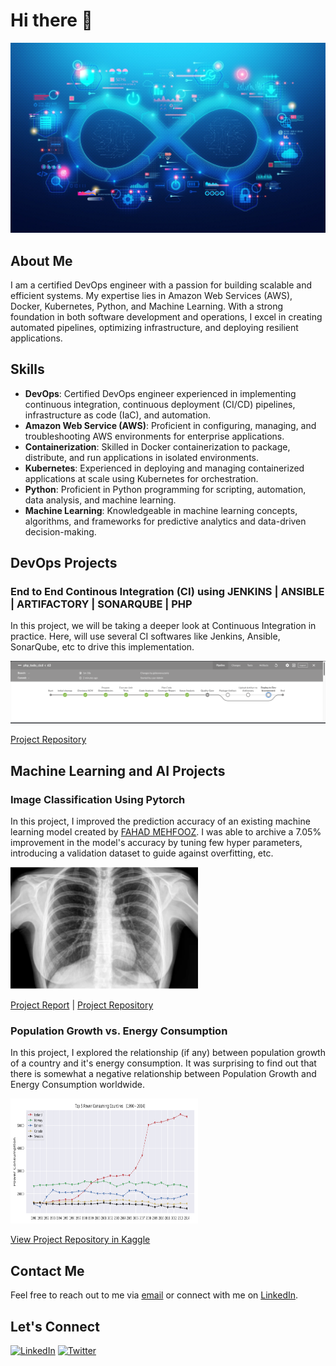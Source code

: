 # Hi there 👋

![alt text](resources/image.jpeg)

## About Me

I am a certified DevOps engineer with a passion for building scalable and efficient systems. My expertise lies in Amazon Web Services (AWS), Docker, Kubernetes, Python, and Machine Learning. With a strong foundation in both software development and operations, I excel in creating automated pipelines, optimizing infrastructure, and deploying resilient applications.

## Skills

- **DevOps**: Certified DevOps engineer experienced in implementing continuous integration, continuous deployment (CI/CD) pipelines, infrastructure as code (IaC), and automation.
- **Amazon Web Service (AWS)**: Proficient in configuring, managing, and troubleshooting AWS environments for enterprise applications.
- **Containerization**: Skilled in Docker containerization to package, distribute, and run applications in isolated environments.
- **Kubernetes**: Experienced in deploying and managing containerized applications at scale using Kubernetes for orchestration.
- **Python**: Proficient in Python programming for scripting, automation, data analysis, and machine learning.
- **Machine Learning**: Knowledgeable in machine learning concepts, algorithms, and frameworks for predictive analytics and data-driven decision-making.

## DevOps Projects

### End to End Continous Integration (CI) using JENKINS | ANSIBLE | ARTIFACTORY | SONARQUBE | PHP

In this project, we will be taking a deeper look at Continuous Integration in practice. Here, will use several CI softwares like Jenkins, Ansible, SonarQube, etc to drive this implementation.

<img src="resources/cicd_project.png" alt="Project Image" width="550">

[Project Repository](https://github.com/iamYole/DIO-DevOps-Projects/blob/main/Project%2018%20-%20End%20to%20End%20Continous%20Intergration%20Project/README.md)

<!-- ### Project Name 2

Brief description of the project.

![Project 2 Image](https://project-2-image-url.com)

[Project 2 Repository](https://github.com/yourusername/project-2) -->

## Machine Learning and AI Projects

### Image Classification Using Pytorch

In this project, I improved the prediction accuracy of an existing machine learning model created by [FAHAD MEHFOOZ](https://www.kaggle.com/code/fahadmehfoooz/pneumonia-classification-using-pytorch/notebook). I was able to archive a 7.05% improvement in the model's accuracy by tuning few hyper parameters, introducing a validation dataset to guide against overfitting, etc.

<img src="resources/chest_xray.png" alt="Project Image" width="300"/>

[Project Report](https://github.com/iamYole/iamyole.github.io/blob/main/documents/Poster.pdf) |
[Project Repository](https://github.com/yourusername/project-1)

### Population Growth vs. Energy Consumption

In this project, I explored the relationship (if any) between population growth of a country and it's energy consumption. It was surprising to find out that there is somewhat a negative relationship between Population Growth and Energy Consumption worldwide.

<img src="resources/energy_consumption.png" alt="Project Image" width="300" height="200">

[View Project Repository in Kaggle](https://www.kaggle.com/code/gideonovuzorie/population-growth-vs-energy-consumption)

## Contact Me

Feel free to reach out to me via [email](mailto:gideonovuzorie@gmail.com) or connect with me on [LinkedIn](https://www.linkedin.com/in/gideon-ovuzorie/).

## Let's Connect

[![LinkedIn](https://img.shields.io/badge/LinkedIn-Connect-blue)](https://www.linkedin.com/in/gideon-ovuzorie/)
[![Twitter](https://img.shields.io/twitter/follow/Awesone_Yole)](https://twitter.com/awesome_yole)
